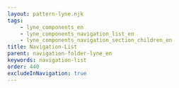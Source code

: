 ```yaml
---
layout: pattern-lyne.njk
tags: 
    - lyne_components_en
    - lyne_components_navigation_list_en
    - lyne_components_navigation_section_children_en
title: Navigation-List
parent: navigation-folder-lyne_en
keywords: navigation-list
order: 440
excludeInNavigation: true
---
```


